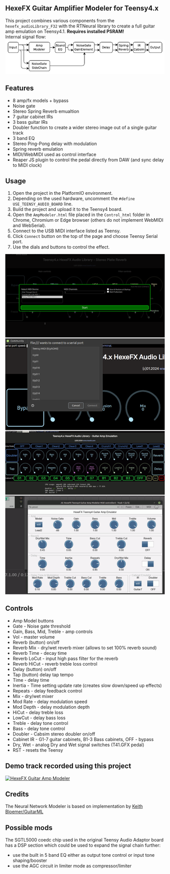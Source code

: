 ## HexeFX Guitar Amplifier Modeler for Teensy4.x  

This project combines various components from the `hexefx_audioLibrary_F32` with the RTNeural library to create a full guitar amp emulation on Teensy4.1. **Requires installed PSRAM!**  
Internal signal flow:  
![Internal signal flow](img/AmpModeler.gif)

## Features  
- 8 amp/fx models + bypass  
- Noise gate  
- Stereo Spring Reverb emualtion  
- 7 guitar cabinet IRs  
- 3 bass guitar IRs  
- Doubler function to create a wider stereo image out of a single guitar track  
- 3 band EQ  
- Stereo Ping-Pong delay with modulation
- Spring reverb emulation
- MIDI/WebMIDI used as control interface  
- Reaper JS plugin to control the pedal directly from DAW (and sync delay to MIDI clock)

## Usage  
1. Open the project in the PlatformIO environment.
2. Depending on the used hardware, uncomment the `#define USE_TEENSY_AUDIO_BOARD` line.
3. Build the project and upload it to the Teensy4 board.
4. Open the `AmpModeler.html` file placed in the `Control_html` folder in Chrome, Chromium or Edge browser (others do not implement WebMIDI and WebSerial).
5. Connect to the USB MIDI interface listed as Teensy.  
6. Click `Connect` button on the top of the page and choose Teensy Serial port.
7. Use the dials and buttons to control the effect.  

![Choose MIDI interface](../img/WebMIDI_open.png)  
![Open the Serial Port](../img/WebSerial_open.png)  
![Control interface](img/controls.gif)  
![JS Reaper plugin](img/JS_pluginReaper.gif)  
## Controls  
- Amp Model buttons
- Gate - Noise gate threshold
- Gain, Bass, Mid, Treble - amp controls
- Vol - master volume
- Reverb (button) on/off
- Reverb Mix - dry/wet reverb mixer (allows to set 100% reverb sound)
- Reverb Time - decay time
- Reverb LoCut - input high pass filter for the reverb
- Reverb HiCut - reverb treble loss control
- Delay (button) on/off
- Tap (button) delay tap tempo
- Time - delay time
- Inertia - Time setting update rate (creates slow down/speed up effects)
- Repeats - delay feedback control
- Mix - dry/wet mixer
- Mod Rate - delay modulation speed
- Mod Depth - delay modulation depth
- HiCut - delay treble loss
- LowCut - delay bass loss
- Treble - delay tone control
- Bass - delay tone control
- Doubler - Cabsim stereo doubler on/off
- Cabinet IR - G1-7 guitar cabinets, B1-3 Bass cabinets, OFF - bypass
- Dry, Wet - analog Dry and Wet signal switches (T41.GFX pedal)
- RST - resets the Teensy

## Demo track recorded using this project 
[![HexeFX Guitar Amp Modeler](http://img.youtube.com/vi/o7K1zNQYCls/0.jpg)](http://www.youtube.com/watch?v=o7K1zNQYCls)  

## Credits  
The Neural Network Modeler is based on implementation by [Keith Bloemer/GuitarML](https://github.com/GuitarML/Seed)  

## Possible mods  
The SGTL5000 coedc chip used in the original Teensy Audio Adaptor board has a DSP section which could be used to expand the signal chain further:  
* use the built in 5 band EQ either as output tone control or input tone shaping/booster
* use the AGC circuit in limiter mode as compressor/limiter  



